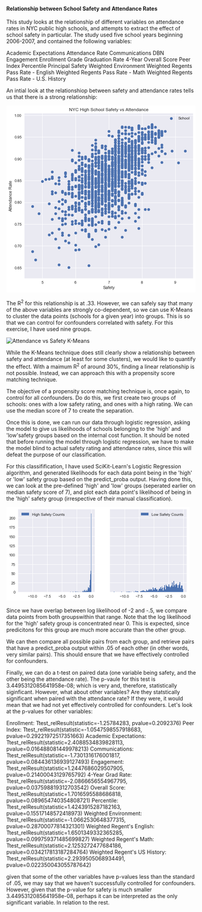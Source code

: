 #### Relationship between School Safety and Attendance Rates ####

This study looks at the relationship of different variables on attendance rates in NYC public high schools, and attempts to extract the effect of school safety in particular. The study used five school years beginning 2006-2007, and contained the following variables:

Academic Expectations
Attendance Rate
Communications
DBN
Engagement
Enrollment
Grade
Graduation Rate 4-Year 
Overall Score
Peer Index
Percentile
Principal
Safety
Weighted Environment
Weighted Regents Pass Rate - English
Weighted Regents Pass Rate - Math
Weighted Regents Pass Rate - U.S. History

An intial look at the relationshiop between safety and attendance rates tells us that there is a strong relationship:

![Attendanc vs Safety Initial](../images/Attendance_Safety.png?raw=true)

The R<sup>2</sup> for this relationship is at .33. However, we can safely say that many of the above variables are strongly co-dependent, so we can use K-Means to cluster the data points (schools for a given year) into groups. This is so that we can control for confounders correlated with safety. For this exercise, I have used nine groups.

![Attendance vs Safety K-Means](../images/K_Means_.png?raw=true)

While the K-Means technique does still clearly show a relationship between safety and attendance (at least for some clusters), we would like to quantify the effect. With a maimum R<sup>2</sup> of around 30%, finding a linear relationship is not possible. Instead, we can approach this with a propensity score matching technique. 

The objective of a propensity score matching technique is, once again, to control for all confounders. Do do this, we first create two groups of schools: ones with a low safety rating, and ones with a high rating. We can use the median score of 7 to create the separation. 

Once this is done, we can run our data through logistic regression, asking the model to give us likelihoods of schools belonging to the 'high' and 'low'safety groups based on the internal cost function. It should be noted that before running the model through logistic regression, we have to make the model blind to actual safety rating and attendance rates, since this will defeat the purpose of our classification. 

For this classifification, I have used SciKit-Learn's Logistic Regression algorithm, and generated likelihoods for each data point being in the 'high' or 'low' safety group based on the predict_proba output. Having done this, we can look at the pre-defined 'high' and 'low' groups (seperated earlier on median safety score of 7), and plot each data point's likelihood of being in the 'high' safety group (irrespective of their manual classification). 

![High Likelihood Dist](../images/Safety_Dist.png?raw=true)

Since we have overlap between log likelihood of -2 and -.5, we compare data points from both groupswithin that range. Note that the log likelihood for the 'high' safety group is concentrated near 0. This is expected, since predicitons for this group are much more accurate than the other group.

We can then compare all possible pairs from each group, and retrieve pairs that have a predict_proba output within .05 of each other (in other words, very similar pairs). This should ensure that we have effectively controlled for confounders.

Finally, we can do a t-test on paired data (one variable being safety, and the other being the attendance rate). The p-vaule for this test is 3.4495312085641958e-08; which is very and, therefore, statistically siginficant. However, what about other variables? Are they statstically significant when paired with the attendance rate? If they were, it would mean that we had not yet effectively controlled for confounders. Let's look at the p-values for other variables:

Enrollment: Ttest_relResult(statistic=-1.25784283, pvalue=0.2092376)
Peer Index: Ttest_relResult(statistic=-1.0547598557918683, pvalue=0.29221972517351663) 
Academic Expectations: Ttest_relResult(statistic=2.4088534839828113, pvalue=0.016488081449978213) 
Communications:  Ttest_relResult(statistic=-1.7301316176001817, pvalue=0.084436136939127493) 
Engagement: Ttest_relResult(statistic=1.2447686029507905, pvalue=0.21400043129765792) 
4-Year Grad Rate: Ttest_relResult(statistic=-2.0866656554967795, pvalue=0.037598819312703542) 
Overall Score: Ttest_relResult(statistic=1.7016595588686818, pvalue=0.089654740354808721) 
Percentile: Ttest_relResult(statistic=1.4243915287182163, pvalue=0.15517148572418973) 
Weighted Environment: Ttest_relResult(statistic=-1.0662530648377315, pvalue=0.28700077814321301) 
Weighted Regent's English: Ttest_relResult(statistic=1.6501349332365285, pvalue=0.099759371485699827) 
Weighted Regent's Math: Ttest_relResult(statistic=2.1253272477684186, pvalue=0.034217813187284764) 
Weighted Regent's US History: Ttest_relResult(statistic=2.2939505068934491, pvalue=0.022350043055787642)

given that some of the other variables have p-values less than the standard of .05, we may say that we haven't successfully controlled for confounders. However, given that the p-value for safety is much smaller 3.4495312085641958e-08, perhaps it can be interpreted as the only significant variable. In relation to the rest.





